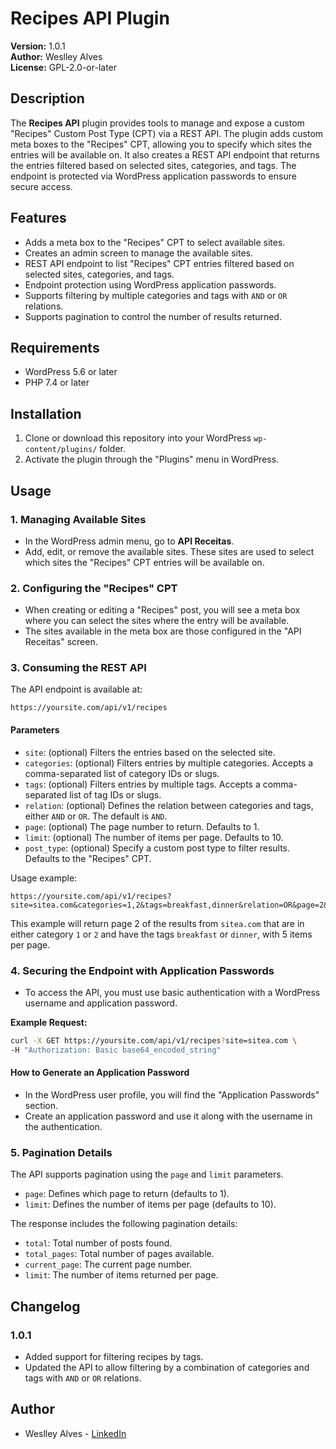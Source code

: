 # Recipes API Plugin

**Version:** 1.0.1  
**Author:** Weslley Alves  
**License:** GPL-2.0-or-later

## Description

The **Recipes API** plugin provides tools to manage and expose a custom "Recipes" Custom Post Type (CPT) via a REST API. The plugin adds custom meta boxes to the "Recipes" CPT, allowing you to specify which sites the entries will be available on. It also creates a REST API endpoint that returns the entries filtered based on selected sites, categories, and tags. The endpoint is protected via WordPress application passwords to ensure secure access.

## Features

- Adds a meta box to the "Recipes" CPT to select available sites.
- Creates an admin screen to manage the available sites.
- REST API endpoint to list "Recipes" CPT entries filtered based on selected sites, categories, and tags.
- Endpoint protection using WordPress application passwords.
- Supports filtering by multiple categories and tags with `AND` or `OR` relations.
- Supports pagination to control the number of results returned.

## Requirements

- WordPress 5.6 or later
- PHP 7.4 or later

## Installation

1. Clone or download this repository into your WordPress `wp-content/plugins/` folder.
2. Activate the plugin through the "Plugins" menu in WordPress.

## Usage

### 1. Managing Available Sites

- In the WordPress admin menu, go to **API Receitas**.
- Add, edit, or remove the available sites. These sites are used to select which sites the "Recipes" CPT entries will be available on.

### 2. Configuring the "Recipes" CPT

- When creating or editing a "Recipes" post, you will see a meta box where you can select the sites where the entry will be available.
- The sites available in the meta box are those configured in the "API Receitas" screen.

### 3. Consuming the REST API

The API endpoint is available at:

```
https://yoursite.com/api/v1/recipes
```

#### Parameters

- `site`: (optional) Filters the entries based on the selected site.
- `categories`: (optional) Filters entries by multiple categories. Accepts a comma-separated list of category IDs or slugs.
- `tags`: (optional) Filters entries by multiple tags. Accepts a comma-separated list of tag IDs or slugs.
- `relation`: (optional) Defines the relation between categories and tags, either `AND` or `OR`. The default is `AND`.
- `page`: (optional) The page number to return. Defaults to 1.
- `limit`: (optional) The number of items per page. Defaults to 10.
- `post_type`: (optional) Specify a custom post type to filter results. Defaults to the "Recipes" CPT.

Usage example:

```
https://yoursite.com/api/v1/recipes?site=sitea.com&categories=1,2&tags=breakfast,dinner&relation=OR&page=2&limit=5
```

This example will return page 2 of the results from `sitea.com` that are in either category `1` or `2` and have the tags `breakfast` or `dinner`, with 5 items per page.

### 4. Securing the Endpoint with Application Passwords

- To access the API, you must use basic authentication with a WordPress username and application password.

**Example Request:**

```bash
curl -X GET https://yoursite.com/api/v1/recipes?site=sitea.com \
-H "Authorization: Basic base64_encoded_string"
```

#### How to Generate an Application Password

- In the WordPress user profile, you will find the "Application Passwords" section.
- Create an application password and use it along with the username in the authentication.

### 5. Pagination Details

The API supports pagination using the `page` and `limit` parameters.

- `page`: Defines which page to return (defaults to 1).
- `limit`: Defines the number of items per page (defaults to 10).

The response includes the following pagination details:
- `total`: Total number of posts found.
- `total_pages`: Total number of pages available.
- `current_page`: The current page number.
- `limit`: The number of items returned per page.

## Changelog

### 1.0.1
- Added support for filtering recipes by tags.
- Updated the API to allow filtering by a combination of categories and tags with `AND` or `OR` relations.

## Author

- Weslley Alves - [LinkedIn](https://www.linkedin.com/in/wezoalves)